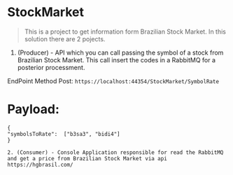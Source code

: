 # StockMarket
> This is a project to get information form Brazilian Stock Market. In this solution there are 2 pojects.
1. (Producer) - API which you can call passing the symbol of a stock from Brazilian Stock Market. This call insert the codes in a RabbitMQ
for a posterior processment.

EndPoint Method Post:
`https://localhost:44354/StockMarket/SymbolRate`

# Payload:
```
{
"symbolsToRate":  ["b3sa3", "bidi4"]
}

2. (Consumer) - Console Application responsible for read the RabbitMQ and get a price from Brazilian Stock Market via api https://hgbrasil.com/
